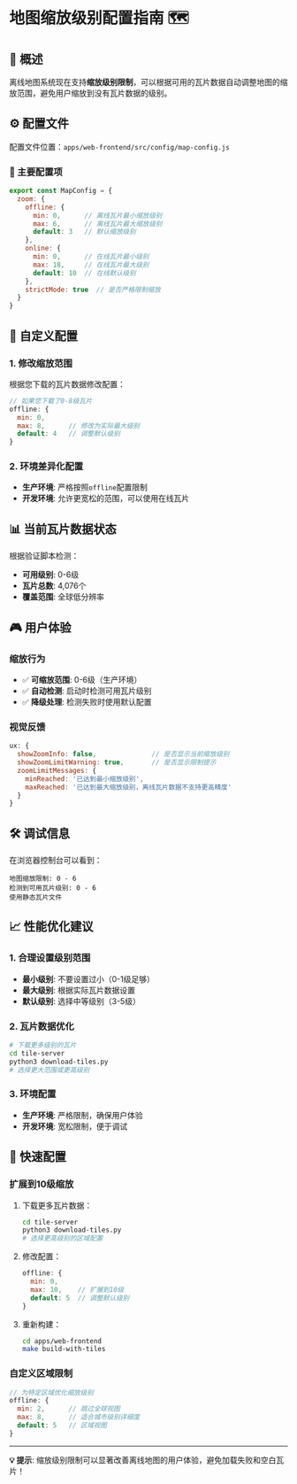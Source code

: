 # 地图缩放级别配置指南 🗺️

## 📖 概述

离线地图系统现在支持**缩放级别限制**，可以根据可用的瓦片数据自动调整地图的缩放范围，避免用户缩放到没有瓦片数据的级别。

## ⚙️ 配置文件

配置文件位置：`apps/web-frontend/src/config/map-config.js`

### 🎯 主要配置项

```javascript
export const MapConfig = {
  zoom: {
    offline: {
      min: 0,      // 离线瓦片最小缩放级别
      max: 6,      // 离线瓦片最大缩放级别  
      default: 3   // 默认缩放级别
    },
    online: {
      min: 0,      // 在线瓦片最小级别
      max: 18,     // 在线瓦片最大级别
      default: 10  // 在线默认级别
    },
    strictMode: true  // 是否严格限制缩放
  }
}
```

## 🔧 自定义配置

### 1. 修改缩放范围

根据您下载的瓦片数据修改配置：

```javascript
// 如果您下载了0-8级瓦片
offline: {
  min: 0,
  max: 8,      // 修改为实际最大级别
  default: 4   // 调整默认级别
}
```

### 2. 环境差异化配置

- **生产环境**: 严格按照`offline`配置限制
- **开发环境**: 允许更宽松的范围，可以使用在线瓦片

## 📊 当前瓦片数据状态

根据验证脚本检测：
- **可用级别**: 0-6级
- **瓦片总数**: 4,076个
- **覆盖范围**: 全球低分辨率

## 🎮 用户体验

### 缩放行为
- ✅ **可缩放范围**: 0-6级（生产环境）
- ✅ **自动检测**: 启动时检测可用瓦片级别
- ✅ **降级处理**: 检测失败时使用默认配置

### 视觉反馈
```javascript
ux: {
  showZoomInfo: false,              // 是否显示当前缩放级别
  showZoomLimitWarning: true,       // 是否显示限制提示
  zoomLimitMessages: {
    minReached: '已达到最小缩放级别',
    maxReached: '已达到最大缩放级别，离线瓦片数据不支持更高精度'
  }
}
```

## 🛠️ 调试信息

在浏览器控制台可以看到：
```
地图缩放限制: 0 - 6
检测到可用瓦片级别: 0 - 6
使用静态瓦片文件
```

## 📈 性能优化建议

### 1. 合理设置级别范围
- **最小级别**: 不要设置过小（0-1级足够）
- **最大级别**: 根据实际瓦片数据设置
- **默认级别**: 选择中等级别（3-5级）

### 2. 瓦片数据优化
```bash
# 下载更多级别的瓦片
cd tile-server
python3 download-tiles.py
# 选择更大范围或更高级别
```

### 3. 环境配置
- **生产环境**: 严格限制，确保用户体验
- **开发环境**: 宽松限制，便于调试

## 🚀 快速配置

### 扩展到10级缩放
1. 下载更多瓦片数据：
   ```bash
   cd tile-server
   python3 download-tiles.py
   # 选择更高级别的区域配置
   ```

2. 修改配置：
   ```javascript
   offline: {
     min: 0,
     max: 10,    // 扩展到10级
     default: 5  // 调整默认级别
   }
   ```

3. 重新构建：
   ```bash
   cd apps/web-frontend
   make build-with-tiles
   ```

### 自定义区域限制
```javascript
// 为特定区域优化缩放级别
offline: {
  min: 2,      // 跳过全球视图
  max: 8,      // 适合城市级别详细度
  default: 5   // 区域视图
}
```

---

**💡 提示**: 缩放级别限制可以显著改善离线地图的用户体验，避免加载失败和空白瓦片！ 